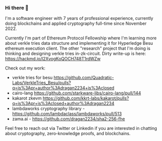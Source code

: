 ### Hi there 👋

I'm a software engineer with 7 years of professional experience, currently doing blockchains and applied cryptography full-time since November 2022.

Currently I'm part of Ethereum Protocol Fellowship where I'm learning more about verkle tries data structure and implementing it for Hyperledge Besu ethereum execution client. The other "research" project that I'm doing is thinking and designing verkle tries in-zk-circuit. Dirty write-up is here: https://hackmd.io/l2XvogKoQOCH748T1rdWZw

Check out my work:

- verkle tries for besu https://github.com/Quadratic-Labs/VerkleTries_Besu/pulls?q=is%3Apr+author%3Adragan2234+is%3Aclosed
- cairo-lang https://github.com/starkware-libs/cairo-lang/pull/144
- kakarot zkevm https://github.com/kkrt-labs/kakarot/pulls?q=is%3Apr+is%3Aclosed+author%3Adragan2234
- lambdaworks cryptography library - https://github.com/lambdaclass/lambdaworks/pull/513 
- zama.ai - https://github.com/dragan2234/sha2-256-fhe

Feel free to reach out via Twitter or Linkedin if you are interested in chatting about cryptography, zero-knowledge proofs, and blockchains.

<!--
**dragan2234/dragan2234** is a ✨ _special_ ✨ repository because its `README.md` (this file) appears on your GitHub profile.

Here are some ideas to get you started:

- 🔭 I’m currently working on ...
- 🌱 I’m currently learning ...
- 👯 I’m looking to collaborate on ...
- 🤔 I’m looking for help with ...
- 💬 Ask me about ...
- 📫 How to reach me: ...
- 😄 Pronouns: ...
- ⚡ Fun fact: ...
-->
